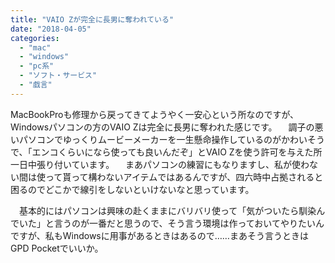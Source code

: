 ```yaml
---
title: "VAIO Zが完全に長男に奪われている"
date: "2018-04-05"
categories: 
  - "mac"
  - "windows"
  - "pc系"
  - "ソフト・サービス"
  - "戯言"
---
```


MacBookProも修理から戻ってきてようやく一安心という所なのですが、Windowsパソコンの方のVAIO Zは完全に長男に奪われた感じです。 　調子の悪いパソコンでゆっくりムービーメーカーを一生懸命操作しているのがかわいそうで、「エンコくらいになら使っても良いんだぞ」とVAIO Zを使う許可を与えた所一日中張り付いています。 　まあパソコンの練習にもなりますし、私が使わない間は使って貰って構わないアイテムではあるんですが、四六時中占拠されると困るのでどこかで線引をしないといけないなと思っています。

　基本的にはパソコンは興味の赴くままにバリバリ使って「気がついたら馴染んでいた」と言うのが一番だと思うので、そう言う環境は作っておいてやりたいんですが、私もWindowsに用事があるときはあるので……まあそう言うときはGPD Pocketでいいか。

